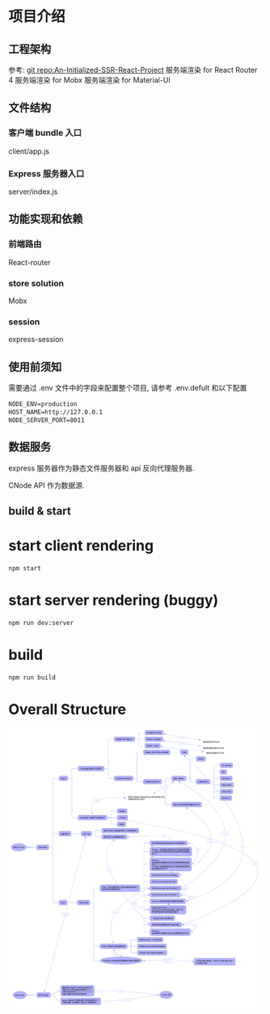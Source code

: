 # 项目介绍

## 工程架构
参考: [git repo:An-Initialized-SSR-React-Project](https://github.com/dudueasy/An-Initialized-SSR-React-Project)
服务端渲染 for React Router 4 
服务端渲染 for Mobx
服务端渲染 for Material-UI

## 文件结构
### 客户端 bundle 入口
client/app.js
### Express 服务器入口
server/index.js

## 功能实现和依赖
### 前端路由
React-router
### store solution
Mobx
### session
express-session

## 使用前须知
需要通过 .env 文件中的字段来配置整个项目, 请参考 .env.defult 和以下配置
~~~ 
NODE_ENV=production
HOST_NAME=http://127.0.0.1
NODE_SERVER_PORT=8011
~~~


## 数据服务
express 服务器作为静态文件服务器和 api 反向代理服务器. 

CNode API 作为数据源.


## build & start
# start client rendering
~~~
npm start
~~~

# start server rendering (buggy)
~~~
npm run dev:server
~~~

# build
~~~
npm run build
~~~


# Overall Structure
![Overall Structure](./React-Forum.png)


